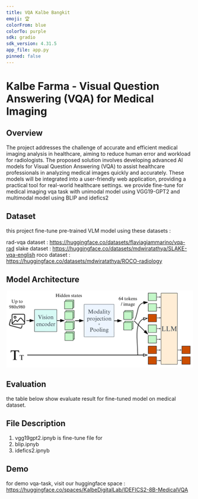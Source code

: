 ```yaml
---
title: VQA Kalbe Bangkit
emoji: 🏆
colorFrom: blue
colorTo: purple
sdk: gradio
sdk_version: 4.31.5
app_file: app.py
pinned: false
---
```


# Kalbe Farma - Visual Question Answering (VQA) for Medical Imaging

## Overview
The project addresses the challenge of accurate and efficient medical imaging analysis in healthcare, aiming to reduce human error and workload for radiologists. The proposed solution involves developing advanced AI models for Visual Question Answering (VQA) to assist healthcare professionals in analyzing medical images quickly and accurately. These models will be integrated into a user-friendly web application, providing a practical tool for real-world healthcare settings.  we provide fine-tune for medical imaging vqa task with unimodal model using VGG19-GPT2 and multimodal model using BLIP and idefics2

## Dataset
this project fine-tune pre-trained VLM model using these datasets :

rad-vqa dataset : https://huggingface.co/datasets/flaviagiammarino/vqa-rad
slake dataset : https://huggingface.co/datasets/mdwiratathya/SLAKE-vqa-english
roco dataset : https://huggingface.co/datasets/mdwiratathya/ROCO-radiology



## Model Architecture

![Model Architecture](img/idefics2_architecture.png)


## Evaluation
the table below show evaluate result for fine-tuned model on medical dataset.


## File Description
1. vgg19gpt2.ipnyb is fine-tune file for
2. blip.ipnyb
3. idefics2.ipnyb

## Demo
for demo vqa-task, visit our huggingface space : https://huggingface.co/spaces/KalbeDigitalLab/IDEFICS2-8B-MedicalVQA



